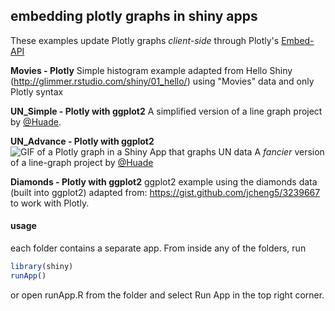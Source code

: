 ## embedding plotly graphs in shiny apps

These examples update Plotly graphs *client-side* through Plotly's [Embed-API](https://github.com/plotly/Embed-API)

**Movies - Plotly**
Simple histogram example adapted from Hello Shiny (http://glimmer.rstudio.com/shiny/01_hello/) using "Movies" data and only Plotly syntax

**UN_Simple - Plotly with ggplot2**
A simplified version of a line graph project by [@Huade](https://github.com/Huade/UN_IdealPoints). 

**UN_Advance - Plotly with ggplot2**
![GIF of a Plotly graph in a Shiny App that graphs UN data](https://camo.githubusercontent.com/4e31e8bfa8dc47e9afb9c36cff375d60b12d5b57/687474703a2f2f692e696d6775722e636f6d2f6c52374e4b48742e676966)
A *fancier* version of a line-graph project by [@Huade](https://github.com/Huade/UN_IdealPoints)

**Diamonds - Plotly with ggplot2**
ggplot2 example using the diamonds data (built into ggplot2) adapted from: https://gist.github.com/jcheng5/3239667 to work with Plotly. 

#### usage
each folder contains a separate app. From inside any of the folders, run
```R
library(shiny)
runApp()
```
or open runApp.R from the folder and select Run App in the top right corner.